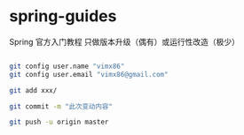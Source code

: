 # spring-guides

Spring 官方入门教程 只做版本升级（偶有）或运行性改造（极少）

```bash

git config user.name "vimx86"  
git config user.email "vimx86@gmail.com"

git add xxx/

git commit -m "此次变动内容"

git push -u origin master

```
